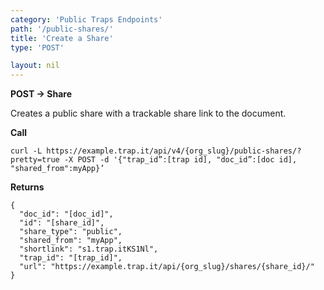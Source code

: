 ```yaml
---
category: 'Public Traps Endpoints'
path: '/public-shares/'
title: 'Create a Share'
type: 'POST'

layout: nil
---
```


**POST -> Share**

Creates a public share with a trackable share link to the document. 

**Call**

    curl -L https://example.trap.it/api/v4/{org_slug}/public-shares/?pretty=true -X POST -d '{"trap_id”:[trap id], "doc_id”:[doc id], "shared_from":myApp}’

**Returns**

    {
      "doc_id": "[doc_id]", 
      "id": "[share_id]", 
      "share_type": "public", 
      "shared_from": "myApp", 
      "shortlink": "s1.trap.itKS1Nl", 
      "trap_id": "[trap_id]", 
      "url": "https://example.trap.it/api/{org_slug}/shares/{share_id}/"
    }